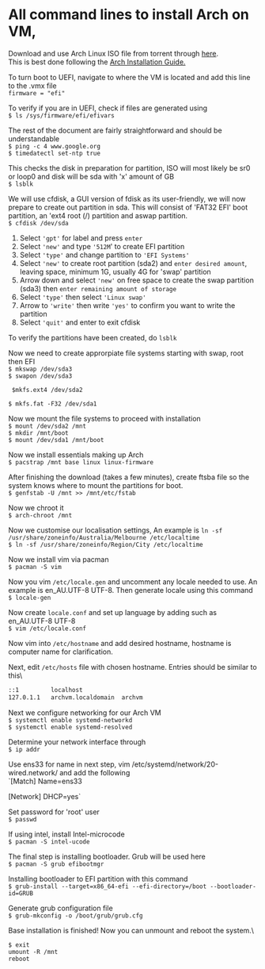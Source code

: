 # All command lines to install Arch on VM,

Download and use Arch Linux ISO file from torrent through [here](https://archlinux.org/download/).\
This is best done following the [Arch Installation Guide.](https://wiki.archlinux.org/title/Installation_guide)

To turn boot to UEFI, navigate to where the VM is located and add this line to the .vmx file\
`firmware = "efi"`

To verify if you are in UEFI, check if files are generated using\
`$ ls /sys/firmware/efi/efivars`

The rest of the document are fairly straightforward and should be understandable\
`$ ping -c 4 www.google.org`\
`$ timedatectl set-ntp true`

This checks the disk in preparation for partition, ISO will most likely be sr0 or loop0 and disk will be sda with 'x' amount of GB\
`$ lsblk`

We will use cfdisk, a GUI version of fdisk as its user-friendly, we will now prepare to create out partition in sda. This will consist of 'FAT32 EFI' boot partition, an 'ext4 root (/) partition and aswap partition.\
`$ cfdisk /dev/sda`

1. Select `'gpt'` for label and press `enter`
2. Select `'new'` and type `'512M`' to create EFI partition
3. Select `'type'` and change partition to `'EFI Systems'`
4. Select `'new'` to create root partition (sda2) and `enter desired amount`, leaving space, minimum 1G, usually 4G for 'swap' partition
5. Arrow down and select `'new'` on free space to create the swap partition (sda3) then `enter remaining amount of storage`
6. Select `'type'` then select `'Linux swap'`
7. Arrow to `'write'` then write `'yes'` to confirm you want to write the partition
8. Select `'quit'` and enter to exit cfdisk

To verify the partitions have been created, do `lsblk`

Now we need to create approrpiate file systems starting with swap, root then EFI\
`$ mkswap /dev/sda3`\
`$ swapon /dev/sda3`

` $mkfs.ext4 /dev/sda2`

`$ mkfs.fat -F32 /dev/sda1`

Now we mount the file systems to proceed with installation\
`$ mount /dev/sda2 /mnt`\
`$ mkdir /mnt/boot`\
`$ mount /dev/sda1 /mnt/boot`

Now we install essentials making up Arch\
`$ pacstrap /mnt base linux linux-firmware`
 
After finishing the download (takes a few minutes), create ftsba file so the system knows where to mount the partitions for boot.\
`$ genfstab -U /mnt >> /mnt/etc/fstab`

Now we chroot it\
`$ arch-chroot /mnt`

Now we customise our localisation settings, An example is `ln -sf /usr/share/zoneinfo/Australia/Melbourne /etc/localtime`\
`$ ln -sf /usr/share/zoneinfo/Region/City /etc/localtime`

Now we install vim via pacman\
`$ pacman -S vim`

Now you vim `/etc/locale.gen` and uncomment any locale needed to use. An example is en_AU.UTF-8 UTF-8. Then generate locale using this command\
`$ locale-gen`

Now create `locale.conf` and set up language by adding such as en_AU.UTF-8 UTF-8\
`$ vim /etc/locale.conf`

Now vim into `/etc/hostname` and add desired hostname, hostname is computer name for clarification.

Next, edit `/etc/hosts` file with chosen hostname. Entries should be similar to this\
```127.0.0.1   localhost
::1         localhost
127.0.1.1   archvm.localdomain  archvm
```

Next we configure networking for our Arch VM\
`$ systemctl enable systemd-networkd`\
`$ systemctl enable systemd-resolved`

Determine your network interface through\
`$ ip addr`

Use ens33 for name in next step, vim /etc/systemd/network/20-wired.network/ and add the following\
`[Match]
Name=ens33

[Network]
DHCP=yes`

Set password for 'root' user\
`$ passwd`

If using intel, install Intel-microcode\
`$ pacman -S intel-ucode`

The final step is installing bootloader. Grub will be used here\
`$ pacman -S grub efibootmgr`

Installing bootloader to EFI partition with this command\
`$ grub-install --target=x86_64-efi --efi-directory=/boot --bootloader-id=GRUB`

Generate grub configuration file\
`$ grub-mkconfig -o /boot/grub/grub.cfg`

Base installation is finished! Now you can unmount and reboot the system.\
```
$ exit
umount -R /mnt
reboot
```




